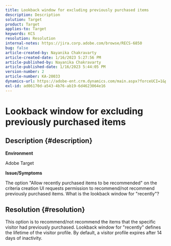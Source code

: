 ```yaml
---
title: Lookback window for excluding previously purchased items
description: Description
solution: Target
product: Target
applies-to: Target
keywords: KCS
resolution: Resolution
internal-notes: https://jira.corp.adobe.com/browse/RECS-6850
bug: false
article-created-by: Nayanika Chakravarty
article-created-date: 1/16/2023 5:27:56 PM
article-published-by: Nayanika Chakravarty
article-published-date: 1/16/2023 5:44:05 PM
version-number: 2
article-number: KA-20033
dynamics-url: https://adobe-ent.crm.dynamics.com/main.aspx?forceUCI=1&pagetype=entityrecord&etn=knowledgearticle&id=95df8119-c395-ed11-aad1-6045bd006149
exl-id: ad06170d-a543-4b76-ab19-6d4623064e16
---
```

# Lookback window for excluding previously purchased items

## Description {#description}


<b>Environment</b>

Adobe Target

<b>Issue/Symptoms</b>

The option "Allow recently purchased items to be recommended" on the criteria creation UI requests permission to recommend/not recommend previously purchased items. What is the lookback window for "recently"?


## Resolution {#resolution}


This option is to recommend/not recommend the items that the specific visitor had previously purchased. Lookback window for "recently" defines the lifetime of the visitor profile. By default, a visitor profile expires after 14 days of inactivity.
